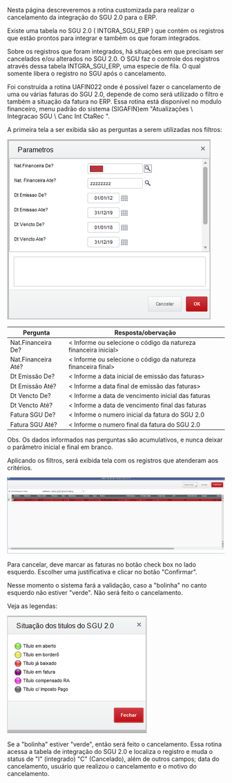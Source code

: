 Nesta página descreveremos a rotina customizada para realizar o cancelamento da integração do SGU 2.0 para o ERP.

Existe uma tabela no SGU 2.0 ( INTGRA_SGU_ERP ) que contém os registros que estão prontos para integrar e também os que foram integrados. 

Sobre os registros que foram integrados, há situações em que precisam ser cancelados e/ou alterados no SGU 2.0. O SGU faz o controle dos registros através dessa tabela INTGRA_SGU_ERP, uma especie de fila. O qual somente libera o registro no SGU após o cancelamento.

Foi construída a rotina UAFIN022 onde é possível fazer o cancelamento de uma ou várias faturas do SGU 2.0, depende de como será utilizado o filtro e também a situação da fatura no ERP. Essa rotina está disponivel no modulo financeiro, menu padrão do sistema (SIGAFIN)em "Atualizações \ Integracao SGU \ Canc Int CtaRec ".

A primeira tela a ser exibida são as perguntas a serem utilizadas nos filtros:

![image](uploads/96fbc7ba4b3dde18d1c59d3eb0a01d85/image.png)

| Pergunta| Resposta/obervação |
| ------ | ------ |
| Nat.Financeira De?  | < Informe ou selecione o código da natureza financeira inicial> |
| Nat.Financeira Até? | < Informe ou selecione o código da natureza financeira final> | 
| Dt Emissão De?      | < Informe a data inicial de emissão das faturas> |
| Dt Emissão Até?     | < Informe a data final  de emissão das faturas> |
| Dt Vencto De?       | < Informe a data de vencimento inicial das faturas |
| Dt Vencto Até?      | < Informe a data de vencimento final das faturas |
| Fatura SGU De?      | < Informe o numero inicial da fatura do SGU 2.0 | 
| Fatura SGU Até?     | < Informe o numero final da fatura do SGU 2.0 |

Obs. Os dados informados nas perguntas são acumulativos, e nunca deixar o parâmetro inicial e final em branco.

Aplicando os filtros, será exibida tela com os registros que atenderam aos critérios.

![image](uploads/5ac1b1af33c4b5c395d9ed0b4869f094/image.png)

Para cancelar, deve marcar as faturas no botão check box no lado esquerdo. Escolher uma justificativa e clicar no botão "Confirmar".

Nesse momento o sistema fará a validação, caso a "bolinha" no canto esquerdo não estiver "verde". Não será feito o cancelamento.

Veja as legendas:

![image](uploads/196f15e6524dac3648dec5e5cd3b7142/image.png)

Se a "bolinha" estiver "verde", então será feito o cancelamento. Essa rotina acessa a tabela de integração do SGU 2.0 e localiza o registro e muda o status de "I" (integrado) "C" (Cancelado), além de outros campos; data do cancelamento, usuário que realizou o cancelamento e o motivo do cancelamento.
